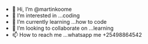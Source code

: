 - 👋 Hi, I’m @martinkoome
- 👀 I’m interested in ...coding
- 🌱 I’m currently learning ...how to code
- 💞️ I’m looking to collaborate on ...learning
- 📫 How to reach me ...whatsapp me +25498864542

<!---
martinkoome/martinkoome is a ✨ special ✨ repository because its `README.md` (this file) appears on your GitHub profile.
You can click the Preview link to take a look at your changes.
--->
